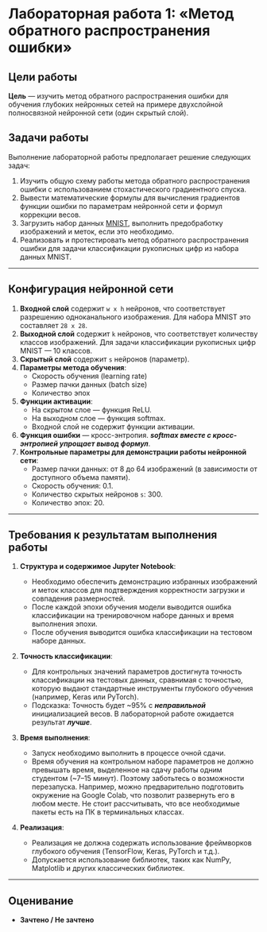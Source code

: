 # Лабораторная работа 1: «Метод обратного распространения ошибки»

## Цели работы

**Цель** — изучить метод обратного распространения ошибки для обучения глубоких нейронных сетей на примере двухслойной полносвязной нейронной сети (один скрытый слой).

## Задачи работы

Выполнение лабораторной работы предполагает решение следующих задач:

1. Изучить общую схему работы метода обратного распространения ошибки с использованием стохастического градиентного спуска.
2. Вывести математические формулы для вычисления градиентов функции ошибки по параметрам нейронной сети и формул коррекции весов.
3. Загрузить набор данных [MNIST](https://www.kaggle.com/datasets/hojjatk/mnist-dataset), выполнить предобработку изображений и меток, если это необходимо.
4. Реализовать и протестировать метод обратного распространения ошибки для задачи классификации рукописных цифр из набора данных MNIST.

---

## Конфигурация нейронной сети

1. **Входной слой** содержит `w x h` нейронов, что соответствует разрешению одноканального изображения. Для набора MNIST это составляет `28 x 28`.
2. **Выходной слой** содержит `k` нейронов, что соответствует количеству классов изображений. Для задачи классификации рукописных цифр MNIST — 10 классов.
3. **Скрытый слой** содержит `s` нейронов (параметр).
4. **Параметры метода обучения**:
    - Скорость обучения (learning rate)
    - Размер пачки данных (batch size)
    - Количество эпох
5. **Функции активации**:
    - На скрытом слое — функция ReLU.
    - На выходном слое — функция softmax.
    - Входной слой не содержит функции активации.
6. **Функция ошибки** — кросс-энтропия. ***softmax вместе с кросс-энтропией упрощает вывод формул***.
7. **Контрольные параметры для демонстрации работы нейронной сети**:
    - Размер пачки данных: от 8 до 64 изображений (в зависимости от доступного объема памяти).
    - Скорость обучения: 0.1.
    - Количество скрытых нейронов `s`: 300.
    - Количество эпох: 20.

---

## Требования к результатам выполнения работы

1. **Структура и содержимое Jupyter Notebook**:
    - Необходимо обеспечить демонстрацию избранных изображений и меток классов для подтверждения корректности загрузки и совпадения размерностей.
    - После каждой эпохи обучения модели выводится ошибка классификации на тренировочном наборе данных и время выполнения эпохи.
    - После обучения выводится ошибка классификации на тестовом наборе данных.

2. **Точность классификации**:
    - Для контрольных значений параметров достигнута точность классификации на тестовых данных, сравнимая с точностью, которую выдают стандартные инструменты глубокого обучения (например, Keras или PyTorch).
    - Подсказка: Точность будет ~95% с ***неправильной*** инициализацией весов. В лабораторной работе ожидается результат ***лучше***.

3. **Время выполнения**:
    - Запуск необходимо выполнить в процессе очной сдачи.
    - Время обучения на контрольном наборе параметров не должно превышать время, выделенное на сдачу работы одним студентом (~7–15 минут). Поэтому заботьтесь о возможности перезапуска. Например, можно предварительно подготовить окружение на Google Colab, что позволит развернуть его в любом месте. Не стоит рассчитывать, что все необходимые пакеты есть на ПК в терминальных классах.

4. **Реализация**:
    - Реализация не должна содержать использование фреймворков глубокого обучения (TensorFlow, Keras, PyTorch и т.д.).
    - Допускается использование библиотек, таких как NumPy, Matplotlib и других классических библиотек.

---

## Оценивание

- **Зачтено / Не зачтено**
